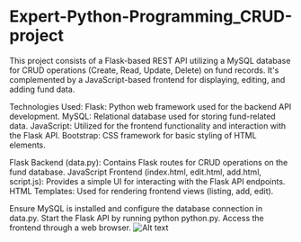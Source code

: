 # Expert-Python-Programming_CRUD-project

This project consists of a Flask-based REST API utilizing a MySQL database for CRUD operations (Create, Read, Update, Delete) on fund records. It's complemented by a JavaScript-based frontend for displaying, editing, and adding fund data.

Technologies Used:
Flask: Python web framework used for the backend API development.
MySQL: Relational database used for storing fund-related data.
JavaScript: Utilized for the frontend functionality and interaction with the Flask API.
Bootstrap: CSS framework for basic styling of HTML elements.

Flask Backend (data.py): Contains Flask routes for CRUD operations on the fund database.
JavaScript Frontend (index.html, edit.html, add.html, script.js): Provides a simple UI for interacting with the Flask API endpoints.
HTML Templates: Used for rendering frontend views (listing, add, edit).

Ensure MySQL is installed and configure the database connection in data.py.
Start the Flask API by running python python.py.
Access the frontend through a web browser.
![Alt text](![image](https://github.com/raoanushka/Expert-Python-Programming_CRUD-project/assets/114872620/d7353eec-d8b2-4fab-9ef3-e3d6eeb0e019)jpg
)
